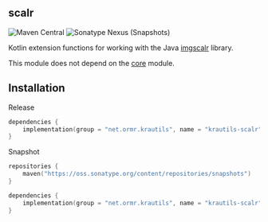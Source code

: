 ## scalr

![Maven Central](https://img.shields.io/maven-central/v/net.ormr.krautils/krautils-scalr?label=release&style=for-the-badge) ![Sonatype Nexus (Snapshots)](https://img.shields.io/nexus/s/net.ormr.krautils/krautils-scalr?label=snapshot&server=https%3A%2F%2Foss.sonatype.org&style=for-the-badge)

Kotlin extension functions for working with the Java [imgscalr](https://github.com/rkalla/imgscalr) library.

This module does not depend on the [core](../../core/README.md) module.

## Installation

Release

```kotlin
dependencies {
	implementation(group = "net.ormr.krautils", name = "krautils-scalr", version = "${RELEASE_VERSION}")
}
```

Snapshot

```kotlin
repositories {
	maven("https://oss.sonatype.org/content/repositories/snapshots")
}

dependencies {
	implementation(group = "net.ormr.krautils", name = "krautils-scalr", version = "${SNAPSHOT_VERSION}")
}
```